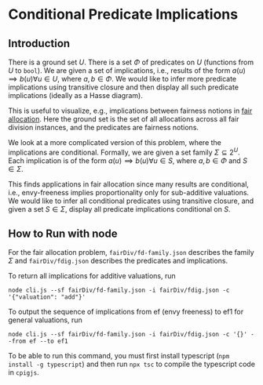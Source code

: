# Conditional Predicate Implications

## Introduction

There is a ground set $U$.
There is a set $Φ$ of predicates on $U$ (functions from $U$ to `bool`).
We are given a set of implications, i.e., results of the form
$a(u) ⟹ b(u) ∀ u ∈ U$, where $a, b ∈ Φ$.
We would like to infer more predicate implications using transitive closure
and then display all such predicate implications (ideally as a Hasse diagram).

This is useful to visualize, e.g., implications between fairness notions
in [fair allocation](https://en.wikipedia.org/wiki/Fair_division).
Here the ground set is the set of all allocations across all fair division instances,
and the predicates are fairness notions.

We look at a more complicated version of this problem, where the implications are conditional.
Formally, we are given a set family $Σ ⊆ 2^U$.
Each implication is of the form $a(u) ⟹ b(u) ∀ u ∈ S$, where $a, b ∈ Φ$ and $S ∈ Σ$.

This finds applications in fair allocation since many results are conditional,
i.e., envy-freeness implies proportionality only for sub-additive valuations.
We would like to infer all conditional predicates using transitive closure,
and given a set $S ∈ Σ$, display all predicate implications conditional on $S$.

## How to Run with node

For the fair allocation problem, `fairDiv/fd-family.json` describes the family $Σ$
and `fairDiv/fdig.json` describes the predicates and implications.

To return all implications for additive valuations, run

    node cli.js --sf fairDiv/fd-family.json -i fairDiv/fdig.json -c '{"valuation": "add"}'

To output the sequence of implications from ef (envy freeness) to ef1 for general valuations, run

    node cli.js --sf fairDiv/fd-family.json -i fairDiv/fdig.json -c '{}' --from ef --to ef1

To be able to run this command, you must first install typescript (`npm install -g typescript`)
and then run `npx tsc` to compile the typescript code in `cpigjs`.
